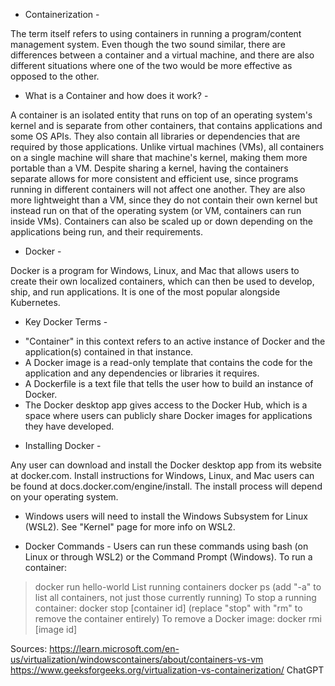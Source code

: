  - Containerization -

The term itself refers to using containers in running a program/content management system.
Even though the two sound similar, there are differences between a container and a virtual machine, and there are also different situations
where one of the two would be more effective as opposed to the other.

 - What is a Container and how does it work? -

A container is an isolated entity that runs on top of an operating system's kernel and is separate from other containers, that contains applications and some OS APIs. They also contain all libraries or dependencies that are required by those applications.
Unlike virtual machines (VMs), all containers on a single machine will share that machine's kernel, making them more portable than a VM.
Despite sharing a kernel, having the containers separate allows for more consistent and efficient use, 
since programs running in different containers will not affect one another. They are also more lightweight than a VM, since they do not contain their own kernel but instead run on that of the operating system (or VM, containers can run inside VMs).
Containers can also be scaled up or down depending on the applications being run, and their requirements.

 - Docker -

Docker is a program for Windows, Linux, and Mac that allows users to create their own localized containers, which can then be used to
develop, ship, and run applications. It is one of the most popular alongside Kubernetes.

 - Key Docker Terms -

* "Container" in this context refers to an active instance of Docker and the application(s) contained in that instance.
* A Docker image is a read-only template that contains the code for the application and any dependencies or libraries it requires.
* A Dockerfile is a text file that tells the user how to build an instance of Docker.
* The Docker desktop app gives access to the Docker Hub, which is a space where users can publicly share Docker images for applications they have developed.

 - Installing Docker -

Any user can download and install the Docker desktop app from its website at docker.com.
Install instructions for Windows, Linux, and Mac users can be found at docs.docker.com/engine/install. 
The install process will depend on your operating system.
* Windows users will need to install the Windows Subsystem for Linux (WSL2). See "Kernel" page for more info on WSL2.

 - Docker Commands -
Users can run these commands using bash (on Linux or through WSL2) or the Command Prompt (Windows).
To run a container:
> docker run hello-world
List running containers
> docker ps (add "-a" to list all containers, not just those currently running)
To stop a running container:
> docker stop [container id] (replace "stop" with "rm" to remove the container entirely)
To remove a Docker image:
> docker rmi [image id]


Sources:
https://learn.microsoft.com/en-us/virtualization/windowscontainers/about/containers-vs-vm
https://www.geeksforgeeks.org/virtualization-vs-containerization/
ChatGPT
